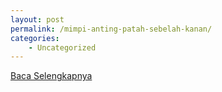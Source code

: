 ```yaml
---
layout: post
permalink: /mimpi-anting-patah-sebelah-kanan/
categories:
    - Uncategorized
---
```


[Baca Selengkapnya](/10)
